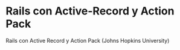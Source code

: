# Rails con Active-Record y Action Pack
Rails con Active Record y Action Pack (Johns Hopkins University)
